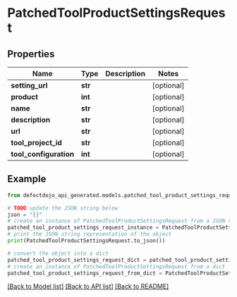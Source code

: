 # PatchedToolProductSettingsRequest


## Properties

Name | Type | Description | Notes
------------ | ------------- | ------------- | -------------
**setting_url** | **str** |  | [optional] 
**product** | **int** |  | [optional] 
**name** | **str** |  | [optional] 
**description** | **str** |  | [optional] 
**url** | **str** |  | [optional] 
**tool_project_id** | **str** |  | [optional] 
**tool_configuration** | **int** |  | [optional] 

## Example

```python
from defectdojo_api_generated.models.patched_tool_product_settings_request import PatchedToolProductSettingsRequest

# TODO update the JSON string below
json = "{}"
# create an instance of PatchedToolProductSettingsRequest from a JSON string
patched_tool_product_settings_request_instance = PatchedToolProductSettingsRequest.from_json(json)
# print the JSON string representation of the object
print(PatchedToolProductSettingsRequest.to_json())

# convert the object into a dict
patched_tool_product_settings_request_dict = patched_tool_product_settings_request_instance.to_dict()
# create an instance of PatchedToolProductSettingsRequest from a dict
patched_tool_product_settings_request_from_dict = PatchedToolProductSettingsRequest.from_dict(patched_tool_product_settings_request_dict)
```
[[Back to Model list]](../README.md#documentation-for-models) [[Back to API list]](../README.md#documentation-for-api-endpoints) [[Back to README]](../README.md)


